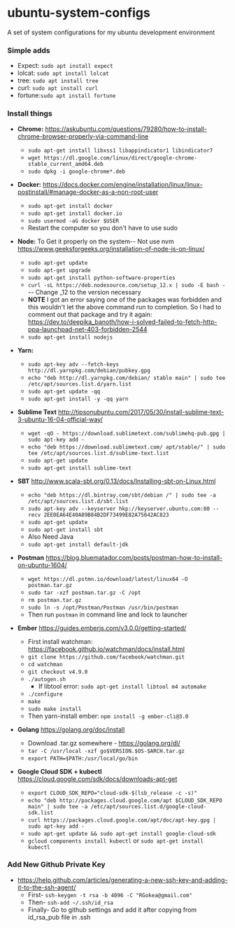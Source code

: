 # ubuntu-system-configs
A set of system configurations for my ubuntu development environment

### Simple adds
  * Expect: `sudo apt install expect` 
  * lolcat: `sudo apt install lolcat`
  * tree:   `sudo apt install tree`
  * curl:   `sudo apt install curl`
  * fortune:`sudo apt install fortune` 

### Install things
  *  **Chrome:** https://askubuntu.com/questions/79280/how-to-install-chrome-browser-properly-via-command-line
      * `sudo apt-get install libxss1 libappindicator1 libindicator7`
      * `wget https://dl.google.com/linux/direct/google-chrome-stable_current_amd64.deb`
      * `sudo dpkg -i google-chrome*.deb`

  *  **Docker:** https://docs.docker.com/engine/installation/linux/linux-postinstall/#manage-docker-as-a-non-root-user
      * `sudo apt-get install docker`
      * `sudo apt-get install docker.io`
      * `sudo usermod -aG docker $USER`
      * Restart the computer so you don't have to use sudo
    
  *  **Node:**  To Get it properly on the system-- Not use nvm https://www.geeksforgeeks.org/installation-of-node-js-on-linux/
      * `sudo apt-get update`
      * `sudo apt-get upgrade`
      * `sudo apt-get install python-software-properties`
      * `curl -sL https://deb.nodesource.com/setup_12.x | sudo -E bash -` -- Change _12 to the version necessary
      * **NOTE** I got an error saying one of the packages was forbidden and this wouldn't let the above command run to completion.  So I had to comment out that package and try it again: https://dev.to/deepika_banoth/how-i-solved-failed-to-fetch-http-ppa-launchpad-net-403-forbidden-2544
      * `sudo apt-get install nodejs`
  
  *  **Yarn:** 
      * `sudo apt-key adv --fetch-keys http://dl.yarnpkg.com/debian/pubkey.gpg`
      * `echo "deb http://dl.yarnpkg.com/debian/ stable main" | sudo tee /etc/apt/sources.list.d/yarn.list`
      * `sudo apt-get update -qq`
      * `sudo apt-get install -y -qq yarn`
  
  *  **Sublime Text**  http://tipsonubuntu.com/2017/05/30/install-sublime-text-3-ubuntu-16-04-official-way/
      * `wget -qO - https://download.sublimetext.com/sublimehq-pub.gpg | sudo apt-key add -`
      * `echo "deb https://download.sublimetext.com/ apt/stable/" | sudo tee /etc/apt/sources.list.d/sublime-text.list`
      * `sudo apt-get update`
      * `sudo apt-get install sublime-text`
  
  *  **SBT**  http://www.scala-sbt.org/0.13/docs/Installing-sbt-on-Linux.html
      * `echo "deb https://dl.bintray.com/sbt/debian /" | sudo tee -a /etc/apt/sources.list.d/sbt.list`
      * `sudo apt-key adv --keyserver hkp://keyserver.ubuntu.com:80 --recv 2EE0EA64E40A89B84B2DF73499E82A75642AC823`
      * `sudo apt-get update`
      * `sudo apt-get install sbt`
      * Also Need Java
      * `sudo apt-get install default-jdk`

  *  **Postman**  https://blog.bluematador.com/posts/postman-how-to-install-on-ubuntu-1604/
      * `wget https://dl.pstmn.io/download/latest/linux64 -O postman.tar.gz`
      * `sudo tar -xzf postman.tar.gz -C /opt`
      * `rm postman.tar.gz`
      * `sudo ln -s /opt/Postman/Postman /usr/bin/postman`
      * Then run `postman` in command line and lock to launcher

  *  **Ember**  https://guides.emberjs.com/v3.0.0/getting-started/
      * First install watchman:  https://facebook.github.io/watchman/docs/install.html
      * `git clone https://github.com/facebook/watchman.git`
      * `cd watchman`
      * `git checkout v4.9.0`
      * `./autogen.sh`
        * If libtool error: `sudo apt-get install libtool m4 automake`
      * `./configure`
      * `make`
      * `sudo make install`
      * Then yarn-install ember: `npm install -g ember-cli@3.0`
  
  * **Golang**  https://golang.org/doc/install
      * Download .tar.gz somewhere - https://golang.org/dl/
      * `tar -C /usr/local -xzf go$VERSION.$OS-$ARCH.tar.gz`
      * `export PATH=$PATH:/usr/local/go/bin`


  * **Google Cloud SDK + kubectl**  https://cloud.google.com/sdk/docs/downloads-apt-get
      * `export CLOUD_SDK_REPO="cloud-sdk-$(lsb_release -c -s)"`
      * `echo "deb http://packages.cloud.google.com/apt $CLOUD_SDK_REPO main" | sudo tee -a /etc/apt/sources.list.d/google-cloud-sdk.list`
      * `curl https://packages.cloud.google.com/apt/doc/apt-key.gpg | sudo apt-key add -`
      * `sudo apt-get update && sudo apt-get install google-cloud-sdk`
      * `gcloud components install kubectl` or `sudo apt-get install kubectl`

  
### Add New Github Private Key
  * https://help.github.com/articles/generating-a-new-ssh-key-and-adding-it-to-the-ssh-agent/
    * First-  `ssh-keygen -t rsa -b 4096 -C "RGokea@gmail.com"`
    * Then-  `ssh-add ~/.ssh/id_rsa`
    * Finally- Go to github settings and add it after copying from id_rsa_pub file in .ssh
